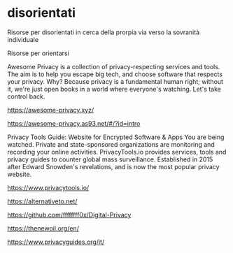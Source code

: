 # disorientati
Risorse per disorientati in cerca della prorpia via verso la sovranità individuale

Risorse per orientarsi

Awesome Privacy is a collection of privacy-respecting services and tools. The aim is to help you escape big tech, and choose software that respects your privacy.
Why? Because privacy is a fundamental human right; without it, we're just open books in a world where everyone's watching. Let's take control back.

https://awesome-privacy.xyz/

https://awesome-privacy.as93.net/#/?id=intro

Privacy Tools Guide: Website for Encrypted Software & Apps
You are being watched. Private and state-sponsored organizations are monitoring and recording your online activities. PrivacyTools.io provides services, tools and privacy guides to counter global mass surveillance. Established in 2015 after Edward Snowden's revelations, and is now the most popular privacy website.

https://www.privacytools.io/

https://alternativeto.net/

https://github.com/ffffffff0x/Digital-Privacy


https://thenewoil.org/en/

https://www.privacyguides.org/it/


